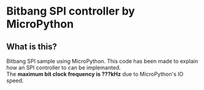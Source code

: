 # Bitbang SPI controller by MicroPython

## What is this?
Bitbang SPI sample using MicroPython. This code has been made to explain how an SPI controller to can be implemanted.  
The **maximum bit clock frequency is ???kHz** due to MicroPython's IO speed.  


